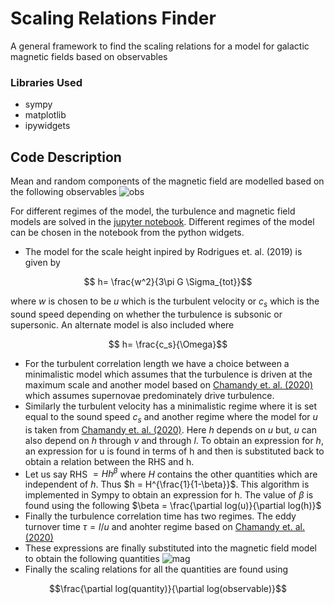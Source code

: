 # Scaling Relations Finder
A general framework to find the scaling relations for a model for galactic magnetic fields based on observables
### Libraries Used
* sympy
* matplotlib
* ipywidgets
## Code Description
Mean and random components of the magnetic field are modelled based on the following observables
![obs](https://github.com/Rnazx/Scaling-Relations/assets/42196798/bb3e29fe-9bc9-4374-876b-fe5da0455514)

For different regimes of the model, the turbulence and magnetic field models are solved in the [jupyter notebook](https://github.com/Rnazx/Scaling-Relations/blob/master/scaling_relations.ipynb). Different regimes of the model can be chosen in the notebook from the python widgets. 
* The model for the scale height inpired by Rodrigues et. al. (2019) is given by
```math
  h= \frac{w^2}{3\pi G \Sigma_{tot}}
```
where $`w`$ is chosen to be $`u`$ which is the turbulent velocity or $`c_s`$ which is the sound speed depending on whether the turbulence is subsonic or supersonic.
An alternate model is also included where 
```math
  h= \frac{c_s}{\Omega}
```
* For the turbulent correlation length we have a choice between a minimalistic model which assumes that the turbulence is driven at the maximum scale and another model based on [Chamandy et. al. (2020)](https://arxiv.org/abs/2007.14159) which assumes supernovae predominately drive turbulence.
*  Similarly the turbulent velocity has a minimalistic regime where it is set equal to the sound speed $`c_s`$ and another regime where the model for $`u`$ is taken from [Chamandy et. al. (2020)](https://arxiv.org/abs/2007.14159). Here $`h`$ depends on $`u`$ but, 
$`u`$ can also depend on $`h`$ through $\nu$ and through $`l`$. To obtain an expression for $`h`$, an expression for u is found in terms of h and then is substituted back to obtain a relation between the RHS and h. 
* Let us say RHS $=Hh^\beta$ where $H$ contains the other quantities which are independent of $`h`$. Thus $h = H^{\frac{1}{1-\beta}}$. This algorithm is implemented in Sympy to obtain an expression for h. The value of $\beta$ is found using the following $`\beta = \frac{\partial log(u)}{\partial log(h)}`$
* Finally the turbulence correlation time has two regimes. The eddy turnover time $`\tau = l/u`$ and anohter regime based on [Chamandy et. al. (2020)](https://arxiv.org/abs/2007.14159)
* These expressions are finally substituted into the magnetic field model to obtain the following quantities
 ![mag](https://github.com/Rnazx/Scaling-Relations/assets/42196798/2abb8bf5-9a63-4916-9846-ff2a17305ef5)
* Finally the scaling relations for all the quantities are found using 
```math
\frac{\partial log(quantity)}{\partial log(observable)}
```
